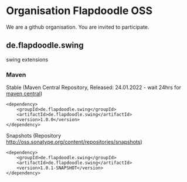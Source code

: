 # Organisation Flapdoodle OSS

We are a github organisation. You are invited to participate.

## de.flapdoodle.swing

swing extensions

### Maven

Stable (Maven Central Repository, Released: 24.01.2022 - wait 24hrs for [maven central](http://repo1.maven.org/maven2/de/flapdoodle/swing/de.flapdoodle.swing/maven-metadata.xml))

	<dependency>
		<groupId>de.flapdoodle.swing</groupId>
		<artifactId>de.flapdoodle.swing</artifactId>
		<version>1.0.0</version>
	</dependency>

Snapshots (Repository http://oss.sonatype.org/content/repositories/snapshots)

	<dependency>
		<groupId>de.flapdoodle.swing</groupId>
		<artifactId>de.flapdoodle.swing</artifactId>
		<version>1.0.1-SNAPSHOT</version>
	</dependency>

